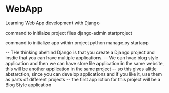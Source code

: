 # WebApp
Learning Web App development with Django

command to initilaize project files
django-admin startproject <ProjectName>

command to initialize app within project
python manage.py startapp <AppName>

-- THe thinking abehind Django is that you create a Django project and insdie that you can have multiple applications.
-- We can hvae blog style application and then we can have  store lile application in the same website, this will be another application in the same project
-- so this gives alittle abstarction, since you can develop applications and if you like it, use them as parts of different projects
-- the first appliction for this project will be a Blog Style application